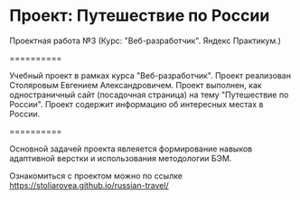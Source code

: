 # Проект: Путешествие по России

Проектная работа №3 (Курс: "Веб-разработчик". Яндекс Практикум.)

==========

Учебный проект в рамках курса "Веб-разработчик". Проект реализован Столяровым Евгением Александровичем. 
Проект выполнен, как одностраничный сайт (посадочная страница) на тему "Путешествие по России". 
Проект содержит информацию об интересных местах в России.

==========

Основной задачей проекта явлеяется формирование навыков адаптивной верстки и использования методологии БЭМ.

Ознакомиться с проектом можно по ссылке https://stoliarovea.github.io/russian-travel/